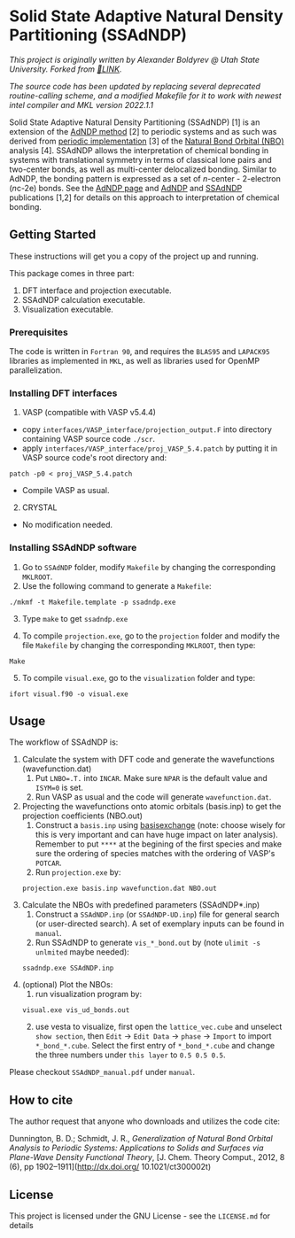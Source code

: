 # Solid State Adaptive Natural Density Partitioning (SSAdNDP)
*This project is originally written by Alexander Boldyrev @ Utah State University.
Forked from [🔗LINK](http://ion.chem.usu.edu/~boldyrev/ssadndp.php).*

*The source code has been updated by replacing several deprecated routine-calling scheme, and a modified Makefile for it to work with newest intel compiler and MKL version 2022.1.1*

Solid State Adaptive Natural Density Partitioning (SSAdNDP) [1] is an extension of the [AdNDP method](http://ion.chem.usu.edu/~boldyrev/adndp.php) [2] to periodic systems and as such was derived from [periodic implementation](http://schmidt.chem.wisc.edu/nbosoftware) [3] of the [Natural Bond Orbital (NBO)](http://nbo6.chem.wisc.edu/) analysis [4]. SSAdNDP allows the interpretation of chemical bonding in systems with translational symmetry in terms of classical lone pairs and two-center bonds, as well as multi-center delocalized bonding. Similar to AdNDP, the bonding pattern is expressed as a set of *n*-center - 2-electron (*n*c-2e) bonds. See the [AdNDP page](http://ion.chem.usu.edu/~boldyrev/adndp.php) and [AdNDP](http://pubs.rsc.org/en/Content/ArticleLanding/2008/CP/b804083d#!divAbstract) and [SSAdNDP](http://pubs.rsc.org/en/content/articlelanding/2013/cp/c3cp50350j#!divAbstract) publications [1,2] for details on this approach to interpretation of chemical bonding.

## Getting Started

These instructions will get you a copy of the project up and running.

This package comes in three part:
1. DFT interface and projection executable.
2. SSAdNDP calculation executable.
3. Visualization executable.

### Prerequisites

The code is written in `Fortran 90`, and requires the `BLAS95` and `LAPACK95` libraries as implemented in `MKL`, as well as libraries used for OpenMP parallelization.  

### Installing DFT interfaces
1. VASP (compatible with VASP v5.4.4)
  * copy `interfaces/VASP_interface/projection_output.F` into directory containing VASP source code `./scr`.
  * apply `interfaces/VASP_interface/proj_VASP_5.4.patch` by putting it in VASP source code's root directory and:
  ```
  patch -p0 < proj_VASP_5.4.patch
  ```
  * Compile VASP as usual.


2. CRYSTAL
  * No modification needed.

### Installing SSAdNDP software
1. Go to `SSAdNDP` folder, modify `Makefile` by changing the corresponding `MKLROOT`.
2. Use the following command to generate a `Makefile`:
```
./mkmf -t Makefile.template -p ssadndp.exe
```
3. Type `make` to get `ssadndp.exe`

4. To compile `projection.exe`, go to the `projection` folder and modify the file `Makefile` by changing the corresponding `MKLROOT`, then type:
```
Make
```

5. To compile `visual.exe`, go to the `visualization` folder and type:
```
ifort visual.f90 -o visual.exe
```



## Usage
The workflow of SSAdNDP is:
1. Calculate the system with DFT code and generate the wavefunctions (wavefunction.dat)
    1. Put `LNBO=.T.` into `INCAR`. Make sure `NPAR` is the default value and `ISYM=0` is set.
    2. Run VASP as usual and the code will generate `wavefunction.dat`.
2. Projecting the wavefunctions onto atomic orbitals (basis.inp) to get the projection coefficients (NBO.out)
    1. Construct a `basis.inp` using [basisexchange](https://www.basissetexchange.org) (note: choose wisely for this is very important and can have huge impact on later analysis). Remember to put `****` at the begining of the first species and make sure the ordering of species matches with the ordering of VASP's `POTCAR`.
    2. Run `projection.exe` by:
    ```
    projection.exe basis.inp wavefunction.dat NBO.out
    ```
3. Calculate the NBOs with predefined parameters (SSAdNDP*.inp)
    1. Construct a `SSAdNDP.inp` (or `SSAdNDP-UD.inp`) file for general search (or user-directed search). A set of exemplary inputs can be found in `manual`.
    2. Run SSAdNDP to generate `vis_*_bond.out` by (note `ulimit -s unlmited` maybe needed):
    ```
    ssadndp.exe SSAdNDP.inp
    ```
4. (optional) Plot the NBOs:
    1. run visualization program by:
    ```
    visual.exe vis_ud_bonds.out
    ```
    2. use vesta to visualize, first open the `lattice_vec.cube` and unselect `show section`, then `Edit` -> `Edit Data` -> `phase` -> `Import` to import `*_bond_*.cube`. Select the first entry of `*_bond_*.cube` and change the three numbers under `this layer` to `0.5 0.5 0.5`.

Please checkout `SSAdNDP_manual.pdf` under `manual`.

## How to cite

The author request that anyone who downloads and utilizes the code cite:

  Dunnington, B. D.; Schmidt, J. R.,
  *Generalization of Natural Bond Orbital Analysis to Periodic Systems: Applications to Solids and Surfaces via Plane-Wave Density Functional Theory*, [J. Chem. Theory Comput., 2012, 8 (6), pp 1902–1911](http://dx.doi.org/ 10.1021/ct300002t)

## License

  This project is licensed under the GNU License - see the `LICENSE.md` for details

